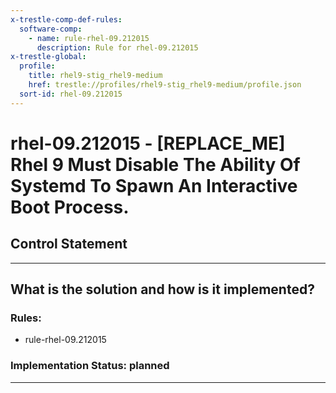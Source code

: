 ```yaml
---
x-trestle-comp-def-rules:
  software-comp:
    - name: rule-rhel-09.212015
      description: Rule for rhel-09.212015
x-trestle-global:
  profile:
    title: rhel9-stig_rhel9-medium
    href: trestle://profiles/rhel9-stig_rhel9-medium/profile.json
  sort-id: rhel-09.212015
---
```


# rhel-09.212015 - \[REPLACE_ME\] Rhel 9 Must Disable The Ability Of Systemd To Spawn An Interactive Boot Process.

## Control Statement

______________________________________________________________________

## What is the solution and how is it implemented?

<!-- For implementation status enter one of: implemented, partial, planned, alternative, not-applicable -->

<!-- Note that the list of rules under ### Rules: is read-only and changes will not be captured after assembly to JSON -->

<!-- Add control implementation description here for control: rhel-09.212015 -->

### Rules:

  - rule-rhel-09.212015

### Implementation Status: planned

______________________________________________________________________
